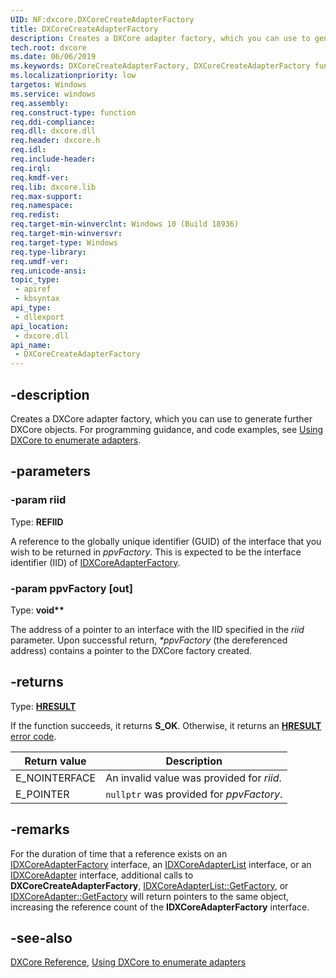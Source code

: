 ```yaml
---
UID: NF:dxcore.DXCoreCreateAdapterFactory
title: DXCoreCreateAdapterFactory
description: Creates a DXCore adapter factory, which you can use to generate further DXCore objects.
tech.root: dxcore
ms.date: 06/06/2019
ms.keywords: DXCoreCreateAdapterFactory, DXCoreCreateAdapterFactory function, dxcore/DXCoreCreateAdapterFactory, dxcore.dxcorecreateadapterfactory
ms.localizationpriority: low
targetos: Windows
ms.service: windows
req.assembly: 
req.construct-type: function
req.ddi-compliance: 
req.dll: dxcore.dll
req.header: dxcore.h
req.idl: 
req.include-header: 
req.irql: 
req.kmdf-ver: 
req.lib: dxcore.lib
req.max-support: 
req.namespace: 
req.redist: 
req.target-min-winverclnt: Windows 10 (Build 18936)
req.target-min-winversvr: 
req.target-type: Windows
req.type-library: 
req.umdf-ver: 
req.unicode-ansi: 
topic_type:
 - apiref
 - kbsyntax
api_type:
 - dllexport
api_location:
 - dxcore.dll
api_name:
 - DXCoreCreateAdapterFactory
---
```


## -description

Creates a DXCore adapter factory, which you can use to generate further DXCore objects. For programming guidance, and code examples, see [Using DXCore to enumerate adapters](/windows/win32/dxcore/dxcore-enum-adapters).

## -parameters

### -param riid

Type: **REFIID**

A reference to the globally unique identifier (GUID) of the interface that you wish to be returned in *ppvFactory*. This is expected to be the interface identifier (IID) of [IDXCoreAdapterFactory](/windows/win32/dxcore/dxcore_interface/nn-dxcore_interface-idxcoreadapterfactory).

### -param ppvFactory [out]

Type: **void\*\***

The address of a pointer to an interface with the IID specified in the *riid* parameter. Upon successful return, *\*ppvFactory* (the dereferenced address) contains a pointer to the DXCore factory created.

## -returns

Type: **[HRESULT](/windows/win32/com/structure-of-com-error-codes)**

If the function succeeds, it returns **S_OK**. Otherwise, it returns an [**HRESULT**](/windows/win32/com/structure-of-com-error-codes) [error code](/windows/win32/com/com-error-codes-10).

|Return value|Description|
|-|-|
|E_NOINTERFACE|An invalid value was provided for *riid*.|
|E_POINTER|`nullptr` was provided for *ppvFactory*.|

## -remarks

For the duration of time that a reference exists on an [IDXCoreAdapterFactory](/windows/win32/dxcore/dxcore_interface/nn-dxcore_interface-idxcoreadapterfactory) interface, an [IDXCoreAdapterList](/windows/win32/dxcore/dxcore_interface/nn-dxcore_interface-idxcoreadapterlist) interface, or an [IDXCoreAdapter](/windows/win32/dxcore/dxcore_interface/nn-dxcore_interface-idxcoreadapter) interface, additional calls to **DXCoreCreateAdapterFactory**, [IDXCoreAdapterList::GetFactory](/windows/win32/dxcore/dxcore_interface/nf-dxcore_interface-idxcoreadapterlist-getfactory), or [IDXCoreAdapter::GetFactory](/windows/win32/dxcore/dxcore_interface/nf-dxcore_interface-idxcoreadapter-getfactory) will return pointers to the same object, increasing the reference count of the **IDXCoreAdapterFactory** interface.

## -see-also

[DXCore Reference](/windows/win32/dxcore/dxcore-reference), [Using DXCore to enumerate adapters](/windows/win32/dxcore/dxcore-enum-adapters)
